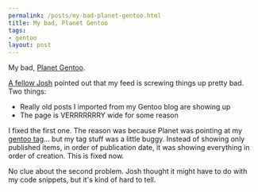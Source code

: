 ```yaml
--- 
permalink: /posts/my-bad-planet-gentoo.html
title: My bad, Planet Gentoo
tags: 
- gentoo
layout: post
---
```

My bad, [Planet Gentoo](http://planet.gentoo.org).

[A fellow Josh](planet.gentoo.org/developers/nightmorph) pointed out that my feed is screwing things up pretty bad. Two things:

 * Really old posts I imported from my Gentoo blog are showing up
 * The page is VERRRRRRRY wide for some reason
 
I fixed the first one. The reason was because Planet was pointing at my [gentoo tag](http://technicalpickles.com/posts/tags/gentoo)... but my tag stuff was a little buggy. Instead of showing only published items, in order of publication date, it was showing everything in order of creation. This is fixed now.

No clue about the second problem. Josh thought it might have to do with my code snippets, but it's kind of hard to tell.